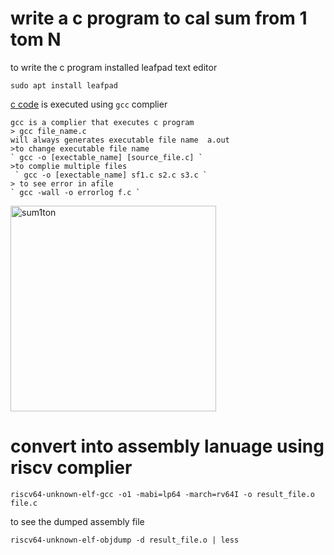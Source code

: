 # write a c program to cal sum from 1 tom N
  to write the c program installed leafpad text editor
  ```
  sudo apt install leafpad
  ```
[c code](sum1toN.c)
 is executed using `gcc` complier 
```
gcc is a complier that executes c program
> gcc file_name.c
will always generates executable file name  a.out
>to change executable file name 
` gcc -o [exectable_name] [source_file.c] `
>to complie multiple files
 ` gcc -o [exectable_name] sf1.c s2.c s3.c `
> to see error in afile
` gcc -wall -o errorlog f.c `

```
<img width="329" alt="sum1ton" src="https://github.com/navi2311/risc-v-HDP/assets/134842758/3f115215-42a7-4c58-b2e7-88a119c48e78">

# convert into assembly lanuage using riscv complier   
```
riscv64-unknown-elf-gcc -o1 -mabi=lp64 -march=rv64I -o result_file.o file.c
```
to see the dumped assembly file 
```
riscv64-unknown-elf-objdump -d result_file.o | less
```
